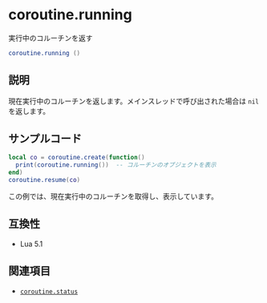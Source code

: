 # coroutine.running

実行中のコルーチンを返す

```lua
coroutine.running ()
```

## 説明

現在実行中のコルーチンを返します。メインスレッドで呼び出された場合は `nil` を返します。

## サンプルコード

```lua
local co = coroutine.create(function()
  print(coroutine.running())  -- コルーチンのオブジェクトを表示
end)
coroutine.resume(co)
```

この例では、現在実行中のコルーチンを取得し、表示しています。

## 互換性

- Lua 5.1

## 関連項目

- [`coroutine.status`](status.md)